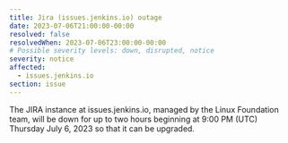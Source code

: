 ```yaml
---
title: Jira (issues.jenkins.io) outage
date: 2023-07-06T21:00:00-00:00
resolved: false
resolvedWhen: 2023-07-06T23:00:00-00:00
# Possible severity levels: down, disrupted, notice
severity: notice
affected:
  - issues.jenkins.io
section: issue
---
```

The JIRA instance at issues.jenkins.io, managed by the Linux Foundation team, will be down for up to two hours beginning at 9:00 PM (UTC) Thursday July 6, 2023 so that it can be upgraded.
